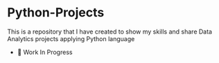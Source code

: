 # Python-Projects
This is a repository that I have created to show my skills and share Data Analytics projects applying Python language
- 🚧 Work In Progress
